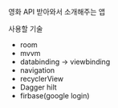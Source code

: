 영화 API 받아와서 소개해주는 앱

사용할 기술 
- room
- mvvm
- databinding -> viewbinding
- navigation 
- recyclerView
- Dagger hilt
- firbase(google login)
